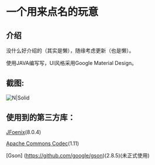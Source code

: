 # 一个用来点名的玩意


## 介绍
没什么好介绍的（其实是懒），随缘考虑更新（也是懒）。


使用JAVA编写写，UI风格采用Google Material Design。


## 截图:



![N|Solid](https://github.com/Het7230/iamgeLib/raw/master/n1.PNG)



## 使用到的第三方库：


[JFoenix](https://github.com/jfoenixadmin/JFoenix)(8.0.4)


[Apache Commons Codec](http://commons.apache.org/proper/commons-codec/)(1.11)


[Gson] (https://github.com/google/gson)(2.8.5)(未正式使用)
